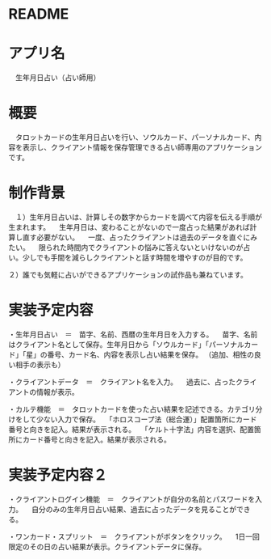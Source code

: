 # README

# アプリ名
　生年月日占い（占い師用）

# 概要
　タロットカードの生年月日占いを行い、ソウルカード、パーソナルカード、内容を表示し、クライアント情報を保存管理できる占い師専用のアプリケーションです。
 
# 制作背景
　１）生年月日占いは、計算しその数字からカードを調べて内容を伝える手順が生まれます。
　生年月日は、変わることがないので一度占った結果があれば計算し直す必要がない。
　一度、占ったクライアントは過去のデータを直ぐにみたい。
　限られた時間内でクライアントの悩みに答えないといけないのが占い。少しでも手間を減らしクライアントと話す時間を増やすのが目的です。
 
 ２）誰でも気軽に占いができるアプリケーションの試作品も兼ねています。

# 実装予定内容
・生年月日占い　＝　苗字、名前、西暦の生年月日を入力する。
　苗字、名前はクライアント名として保存。生年月日から「ソウルカード」「パーソナルカード」「星」の番号、カード名、内容を表示し占い結果を保存。
 （追加、相性の良い相手の表示も）
 
・クライアントデータ　＝　クライアント名を入力。
　過去に、占ったクライアントの情報が表示。
　
 
・カルテ機能　＝　タロットカードを使った占い結果を記述できる。カテゴリ分けをして少ない入力で保存。
　「ホロスコープ法（総合運）」配置箇所にカード番号と向きを記入。結果が表示される。
　「ケルト十字法」内容を選択、配置箇所にカード番号と向きを記入。結果が表示される。
 
 
 # 実装予定内容２
 ・クライアントログイン機能　＝　クライアントが自分の名前とパスワードを入力。
　自分のみの生年月日占い結果、過去に占ったデータを見ることができる。
 
 ・ワンカード・スプリット　＝　クライアントがボタンをクリック。
　1日一回限定のその日の占い結果が表示。クライアントデータに保存。

